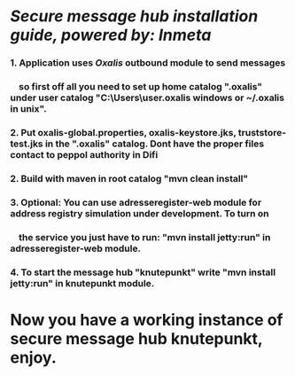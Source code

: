 # *Secure message hub installation guide, powered by:*  *Inmeta*


###  1.  Application uses *Oxalis* outbound module to send messages
###      &nbsp;&nbsp;&nbsp;&nbsp;so first off all you need to set up home catalog ".oxalis" under user catalog "C:\Users\user\.oxalis windows or ~/.oxalis in unix".

###  2.  Put oxalis-global.properties, oxalis-keystore.jks, truststore-test.jks in the ".oxalis" catalog. Dont have the proper files contact to peppol authority in Difi

###  2.  Build with maven in root catalog "mvn clean install"

###  3.  Optional: You can use adresseregister-web module for address registry simulation under development. To turn on 
###      &nbsp;&nbsp;&nbsp;&nbsp;the service you just have to run: "mvn install jetty:run" in adresseregister-web module.

###  4.  To start the message hub "knutepunkt" write "mvn install jetty:run" in knutepunkt module.

# Now you have a working instance of secure message hub knutepunkt, enjoy.



